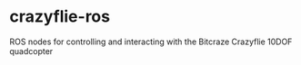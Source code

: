 crazyflie-ros
=============

ROS nodes for controlling and interacting with the Bitcraze Crazyflie 10DOF quadcopter
